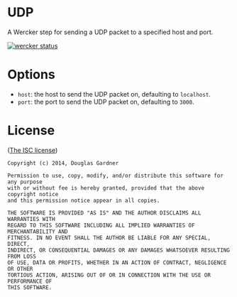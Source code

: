# UDP
A Wercker step for sending a UDP packet to a specified host and port.

[![wercker status](https://app.wercker.com/status/40de222e6a9a48dc00f623deb9f86c7d/m "wercker status")](https://app.wercker.com/project/bykey/40de222e6a9a48dc00f623deb9f86c7d)

# Options
* `host`: the host to send the UDP packet on, defaulting to `localhost`.
* `port`: the port to send the UDP packet on, defaulting to `3000`.

# License
([The ISC license](http://opensource.org/licenses/ISC))
```
Copyright (c) 2014, Douglas Gardner

Permission to use, copy, modify, and/or distribute this software for any purpose
with or without fee is hereby granted, provided that the above copyright notice
and this permission notice appear in all copies.

THE SOFTWARE IS PROVIDED "AS IS" AND THE AUTHOR DISCLAIMS ALL WARRANTIES WITH
REGARD TO THIS SOFTWARE INCLUDING ALL IMPLIED WARRANTIES OF MERCHANTABILITY AND
FITNESS. IN NO EVENT SHALL THE AUTHOR BE LIABLE FOR ANY SPECIAL, DIRECT,
INDIRECT, OR CONSEQUENTIAL DAMAGES OR ANY DAMAGES WHATSOEVER RESULTING FROM LOSS
OF USE, DATA OR PROFITS, WHETHER IN AN ACTION OF CONTRACT, NEGLIGENCE OR OTHER
TORTIOUS ACTION, ARISING OUT OF OR IN CONNECTION WITH THE USE OR PERFORMANCE OF
THIS SOFTWARE.

